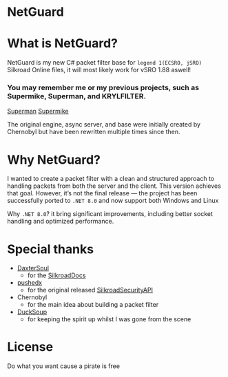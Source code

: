 # NetGuard

# What is NetGuard?
NetGuard is my new C# packet filter base for `legend 1(ECSRO, jSRO)` Silkroad Online files, it will most likely work for vSRO 1.88 aswell!

### You may remember me or my previous projects, such as Supermike, Superman, and KRYLFILTER.
[Superman](https://www.elitepvpers.com/forum/sro-pserver-guides-releases/3778943-release-superman-vsro-anti-exploit-free.html)
[Supermike](https://www.elitepvpers.com/forum/sro-pserver-guides-releases/3943130-release-supermike-exploit-filter-free-tons-features-stable.html)

The original engine, async server, and base were initially created by Chernobyl but have been rewritten multiple times since then.

# Why NetGuard?
I wanted to create a packet filter with a clean and structured approach to handling packets from both the server and the client. This version achieves that goal. However, it’s not the final release — the project has been successfully ported to `.NET 8.0` and now support both Windows and Linux

Why `.NET 8.0`? it bring significant improvements, including better socket handling and optimized performance.

# Special thanks

* [DaxterSoul](https://www.elitepvpers.com/forum/members/1084164-daxtersoul.html)
  - for the [SilkroadDocs](https://www.elitepvpers.com/forum/members/1084164-daxtersoul.html)
* [pushedx](https://www.elitepvpers.com/forum/members/900141-pushedx.html)
  - for the original released [SilkroadSecurityAPI](https://www.elitepvpers.com/forum/sro-coding-corner/1063078-c-silkroadsecurity.html)
* Chernobyl
  - for the main idea about building a packet filter
* [DuckSoup](https://github.com/ducksoup-sro/ducksoup)
  - for keeping the spirit up whilst I was gone from the scene
 
# License
Do what you want cause a pirate is free
